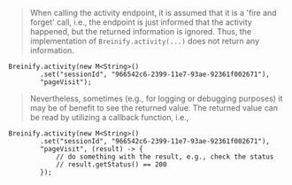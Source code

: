 <blockquote class="lang-specific java--native">
<p>When calling the activity endpoint, it is assumed that it is a 'fire and forget' call, i.e., the endpoint is just informed
that the activity happened, but the returned information is ignored. Thus, the implementation of 
<code class="prettyprint">Breinify.activity(...)</code> does not return any information.</p>
</blockquote>

>
```java--native
Breinify.activity(new M<String>()
        .set("sessionId", "966542c6-2399-11e7-93ae-92361f002671"), 
        "pageVisit");
```

<blockquote class="lang-specific java--native">
<p>Nevertheless, sometimes (e.g., for logging or debugging purposes) it may be of benefit to see the
returned value. The returned value can be read by utilizing a callback function, i.e., 
</blockquote>

>
```java--native
Breinify.activity(new M<String>()
        .set("sessionId", "966542c6-2399-11e7-93ae-92361f002671"), 
        "pageVisit", (result) -> {
            // do something with the result, e.g., check the status
            // result.getStatus() == 200
        });
```